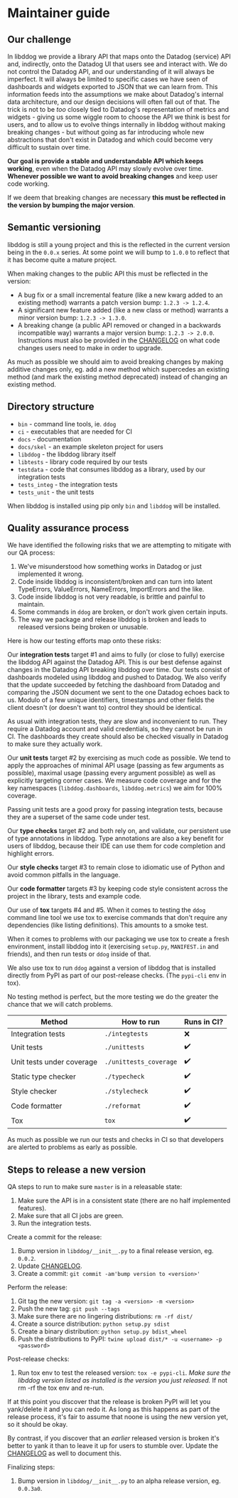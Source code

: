 # Maintainer guide



## Our challenge

In libddog we provide a library API that maps onto the Datadog (service) API and, indirectly, onto the Datadog UI that users see and interact with. We do not control the Datadog API, and our understanding of it will always be imperfect. It will always be limited to specific cases we have seen of dashboards and widgets exported to JSON that we can learn from. This information feeds into the assumptions we make about Datadog's internal data architecture, and our design decisions will often fall out of that. The trick is not to be *too* closely tied to Datadog's representation of metrics and widgets - giving us some wiggle room to choose the API we think is best for users, and to allow us to evolve things internally in libddog without making breaking changes - but without going as far introducing whole new abstractions that don't exist in Datadog and which could become very difficult to sustain over time.

**Our goal is provide a stable and understandable API which keeps working**, even when the Datadog API may slowly evolve over time. **Whenever possible we want to avoid breaking changes** and keep user code working.

If we deem that breaking changes are necessary **this must be reflected in the version by bumping the major version**.



## Semantic versioning

libddog is still a young project and this is the reflected in the current version being in the `0.0.x` series. At some point we will bump to `1.0.0` to reflect that it has become quite a mature project.

When making changes to the public API this must be reflected in the version:
- A bug fix or a small incremental feature (like a new kwarg added to an existing method) warrants a patch version bump: ```1.2.3 -> 1.2.4```.
- A significant new feature added (like a new class or method) warrants a minor version bump: ```1.2.3 -> 1.3.0```.
- A breaking change (a public API removed or changed in a backwards incompatible way) warrants a major version bump: ```1.2.3 -> 2.0.0```. Instructions must also be provided in the [CHANGELOG](../CHANGELOG.md) on what code changes users need to make in order to upgrade.

As much as possible we should aim to avoid breaking changes by making additive changes only, eg. add a new method which supercedes an existing method (and mark the existing method deprecated) instead of changing an existing method.



## Directory structure

* `bin` - command line tools, ie. `ddog`
* `ci` - executables that are needed for CI
* `docs` - documentation
* `docs/skel` - an example skeleton project for users
* `libddog` - the libddog library itself
* `libtests` - library code required by our tests
* `testdata` - code that consumes libddog as a library, used by our integration tests
* `tests_integ` - the integration tests
* `tests_unit` - the unit tests

When libddog is installed using pip only `bin` and `libddog` will be installed.



## Quality assurance process

We have identified the following risks that we are attempting to mitigate with our QA process:

1. We've misunderstood how something works in Datadog or just implemented it wrong.
2. Code inside libddog is inconsistent/broken and can turn into latent TypeErrors, ValueErrors, NameErrors, ImportErrors and the like.
3. Code inside libddog is not very readable, is brittle and painful to maintain.
4. Some commands in `ddog` are broken, or don't work given certain inputs.
5. The way we package and release libddog is broken and leads to released versions being broken or unusable.

Here is how our testing efforts map onto these risks:

Our **integration tests** target #1 and aims to fully (or close to fully) exercise the libddog API against the Datadog API. This is our best defense against changes in the Datadog API breaking libddog over time. Our tests consist of dashboards modeled using libddog and pushed to Datadog. We also verify that the update succeeded by fetching the dashboard from Datadog and comparing the JSON document we sent to the one Datadog echoes back to us. Modulo of a few unique identifiers, timestamps and other fields the client doesn't (or doesn't want to) control they should be identical.

As usual with integration tests, they are slow and inconvenient to run. They require a Datadog account and valid credentials, so they cannot be run in CI. The dashboards they create should also be checked visually in Datadog to make sure they actually work.

Our **unit tests** target #2 by exercising as much code as possible. We tend to apply the approaches of minimal API usage (passing as few arguments as possible), maximal usage (passing every argument possible) as well as explicitly targeting corner cases. We measure code coverage and for the key namespaces (`libddog.dashboards`, `libddog.metrics`) we aim for 100% coverage.

Passing unit tests are a good proxy for passing integration tests, because they are a superset of the same code under test.

Our **type checks** target #2 and both rely on, and validate, our persistent use of type annotations in libddog. Type annotations are also a key benefit for users of libddog, because their IDE can use them for code completion and highlight errors.

Our **style checks** target #3 to remain close to idiomatic use of Python and avoid common pitfalls in the language.

Our **code formatter** targets #3 by keeping code style consistent across the project in the library, tests and example code.

Our use of **tox** targets #4 and #5. When it comes to testing the `ddog` command line tool we use tox to exercise commands that don't require any dependencies (like listing definitions). This amounts to a smoke test.

When it comes to problems with our packaging we use tox to create a fresh environment, install libddog into it (exercising `setup.py`, `MANIFEST.in` and friends), and then run tests or `ddog` inside of that.

We also use tox to run `ddog` against a version of libddog that is installed directly from PyPI as part of our post-release checks. (The `pypi-cli` env in tox).

No testing method is perfect, but the more testing we do the greater the chance that we will catch problems.

| Method                    | How to run             | Runs in CI?        |
|---------------------------|------------------------|--------------------|
| Integration tests         | `./integtests`         | :x:                |
| Unit tests                | `./unittests`          | :heavy_check_mark: |
| Unit tests under coverage | `./unittests_coverage` | :heavy_check_mark: |
| Static type checker       | `./typecheck`          | :heavy_check_mark: |
| Style checker             | `./stylecheck`         | :heavy_check_mark: |
| Code formatter            | `./reformat`           | :heavy_check_mark: |
| Tox                       | `tox`                  | :heavy_check_mark: |

As much as possible we run our tests and checks in CI so that developers are alerted to problems as early as possible.


## Steps to release a new version

QA steps to run to make sure `master` is in a releasable state:

1. Make sure the API is in a consistent state (there are no half implemented features).
2. Make sure that all CI jobs are green.
3. Run the integration tests.

Create a commit for the release:

1. Bump version in `libddog/__init__.py` to a final release version, eg. `0.0.2`.
2. Update [CHANGELOG](../CHANGELOG.md).
3. Create a commit: `git commit -am'bump version to <version>'`

Perform the release:

1. Git tag the new version: `git tag -a <version> -m <version>`
2. Push the new tag: `git push --tags`
3. Make sure there are no lingering distributions: `rm -rf dist/`
4. Create a source distribution: `python setup.py sdist`
5. Create a binary distribution: `python setup.py bdist_wheel`
6. Push the distributions to PyPI: `twine upload dist/* -u <username> -p <password>`

Post-release checks:

1. Run tox env to test the released version: `tox -e pypi-cli`. *Make sure the libddog version listed as installed is the version you just released.* If not rm -rf the tox env and re-run.

If at this point you discover that the release is broken PyPI will let you
yank/delete it and you can redo it. As long as this happens as part of the
release process, it's fair to assume that noone is using the new version yet, so
it should be okay.

By contrast, if you discover that an *earlier* released version is broken it's
better to yank it than to leave it up for users to stumble over. Update the
[CHANGELOG](../CHANGELOG.md) as well to document this.

Finalizing steps:

1. Bump version in `libddog/__init__.py` to an alpha release version, eg. `0.0.3a0`.
